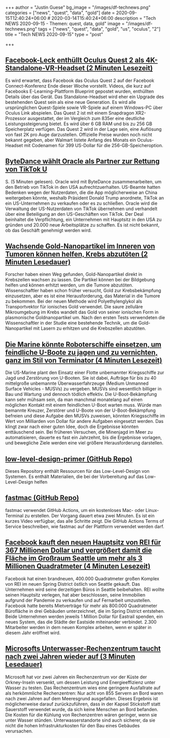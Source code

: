 +++
author = "Justin Guese"
bg_image = "/images/df-technews.png"
categories = ["news", "quest", "data", "gold"]
date = 2020-09-15T12:40:24+06:00 # 2020-03-14T15:40:24+06:00
description = "Tech NEWS 2020-09-15 - Themen: quest, data, gold"
image = "/images/df-technews.png"
tags = ["news", "quest", "data", "gold", "us", "oculus", "2"]
title = "Tech NEWS 2020-09-15"
type = "post"

+++

## [Facebook-Leck enthüllt Oculus Quest 2 als 4K-Standalone-VR-Headset (2 Minuten Lesezeit)](https://arstechnica.com/gaming/2020/09/facebook-leak-reveals-oculus-quest-2-as-a-4k-standalone-vr-headset//1/01000174913c0992-70afa620-cf18-423b-90b2-9dfbcdfa419a-000000/mj1ipNLCIOHdaoHAH6o7SH-rwpctT_uxQj9Y3ekLfj0=158)

 Es wird erwartet, dass Facebook das Oculus Quest 2 auf der Facebook Connect-Konferenz Ende dieser Woche vorstellt. Videos, die kurz auf Facebooks E-Learning-Plattform Blueprint gepostet wurden, enthüllten Details über das Gerät. Das Standalone-Headset wird eher ein Upgrade des bestehenden Quest sein als eine neue Generation. Es wird alle ursprünglichen Quest-Spiele sowie VR-Spiele auf einem Windows-PC über Oculus Link abspielen. Das Quest 2 ist mit einem Snapdragon XR2-Prozessor ausgestattet, der im Vergleich zum 835er eine deutliche Leistungssteigerung bietet. Es wird über 6 GB RAM und bis zu 256 GB Speicherplatz verfügen. Das Quest 2 wird in der Lage sein, eine Auflösung von fast 2K pro Auge darzustellen. Offizielle Preise wurden noch nicht bekannt gegeben, aber Walmart listete Anfang des Monats ein Oculus-Headset mit Codenamen für 399 US-Dollar für die 256-GB-Speicheroption.

## [ByteDance wählt Oracle als Partner zur Rettung von TikTok U](https://www.reuters.com/article/us-china-bytedance-tiktok-oracle/bytedance-picks-oracle-as-winning-bidder-for-tiktoks-u-s-operations-source-idUSKBN265000/1/01000174913c0992-70afa620-cf18-423b-90b2-9dfbcdfa419a-000000/USS7AUIh98LY605O_f15HBhAfLGNYL34NF77heDAHm0=158)

S. (5 Minuten gelesen). Oracle wird mit ByteDance zusammenarbeiten, um den Betrieb von TikTok in den USA aufrechtzuerhalten. US-Beamte hatten Bedenken wegen der Nutzerdaten, die die App möglicherweise an China weitergeben könnte, weshalb Präsident Donald Trump anordnete, TikTok an ein US-Unternehmen zu verkaufen oder es zu schließen. Oracle wird die Verwaltung der US-Nutzerdaten von TikTok übernehmen und verhandelt über eine Beteiligung an den US-Geschäften von TikTok. Der Deal beinhaltet die Verpflichtung, ein Unternehmen mit Hauptsitz in den USA zu gründen und 20.000 neue Arbeitsplätze zu schaffen. Es ist nicht bekannt, ob das Geschäft genehmigt werden wird.

## [Wachsende Gold-Nanopartikel im Inneren von Tumoren können helfen, Krebs abzutöten (2 Minuten Lesedauer)](https://newatlas.com/medical/gold-nanoparticles-inside-tumors-cancer-treatment//1/01000174913c0992-70afa620-cf18-423b-90b2-9dfbcdfa419a-000000/Uh3-zU1jPvdtsc04i3FgV38KrLrKpRFZBjIX789mKA8=158)

 Forscher haben einen Weg gefunden, Gold-Nanopartikel direkt in Krebszellen wachsen zu lassen. Die Partikel können bei der Bildgebung helfen und können erhitzt werden, um die Tumore abzutöten. Wissenschaftler haben schon früher versucht, Gold zur Krebsbekämpfung einzusetzen, aber es ist eine Herausforderung, das Material in die Tumore zu bekommen. Bei der neuen Methode wird Polyethylenglykol als Transportvektor für ionisches Gold verwendet. Die saure zelluläre Mikroumgebung im Krebs wandelt das Gold von seiner ionischen Form in plasmonische Goldnanopartikel um. Nach den ersten Tests verwendeten die Wissenschaftler in der Studie eine bestehende Technik, um die Gold-Nanopartikel mit Lasern zu erhitzen und die Krebszellen abzutöten.

## [Die Marine könnte Roboterschiffe einsetzen, um feindliche U-Boote zu jagen und zu vernichten, ganz im Stil von Terminator (4 Minuten Lesezeit)](https://www.popularmechanics.com/military/navy-ships/a34014059/navy-robotic-warships-hunt-enemy-submarines//1/01000174913c0992-70afa620-cf18-423b-90b2-9dfbcdfa419a-000000/1D-eNaufj_2XDpqyZwX0NgV9ThpNE-34AGx2kSsiZAU=158)

 Die US-Marine plant den Einsatz einer Flotte unbemannter Kriegsschiffe zur Jagd und Zerstörung von U-Booten. Sie ist dabei, Aufträge für bis zu 40 mittelgroße unbemannte Überwasserfahrzeuge (Medium Unmanned Surface Vehicles - MUSVs) zu vergeben. MUSVs sind wesentlich billiger in Bau und Wartung und dennoch tödlich effektiv. Die U-Boot-Bekämpfung kann sehr mühsam sein, da man manchmal monatelang auf einen möglichen Kontakt mit einem feindlichen U-Boot warten muss. Würde man bemannte Kreuzer, Zerstörer und U-Boote von der U-Boot-Bekämpfung befreien und diese Aufgabe den MUSVs zuweisen, könnten Kriegsschiffe im Wert von Milliarden von Dollar für andere Aufgaben eingesetzt werden. Das klingt zwar nach einer guten Idee, doch die Ergebnisse könnten enttäuschend sein. Bei früheren Versuchen, die Minenjagd im Meer zu automatisieren, dauerte es fast ein Jahrzehnt, bis die Ergebnisse vorlagen, und bewegliche Ziele werden eine viel größere Herausforderung darstellen.

## [low-level-design-primer (GitHub Repo)](https://github.com/prasadgujar/low-level-design-primer/1/01000174913c0992-70afa620-cf18-423b-90b2-9dfbcdfa419a-000000/YBgNrpF9FqhjbBG_Bft_692OFoyfRi0XTDvPixy72mw=158)

 Dieses Repository enthält Ressourcen für das Low-Level-Design von Systemen. Es enthält Materialien, die bei der Vorbereitung auf das Low-Level-Design helfen

## [fastmac (GitHub Repo)](https://github.com/fastai/fastmac//1/01000174913c0992-70afa620-cf18-423b-90b2-9dfbcdfa419a-000000/YnPzmeO3kLi3k5iu2pR7ojDXv4qx7W5kIDT-3N3TJbk=158)

 fastmac verwendet GitHub Actions, um ein kostenloses Mac- oder Linux-Terminal zu erstellen. Der Vorgang dauert etwa zwei Minuten. Es ist ein kurzes Video verfügbar, das alle Schritte zeigt. Die GitHub Actions Terms of Service beschreiben, wie fastmac auf der Plattform verwendet werden darf.

## [Facebook kauft den neuen Hauptsitz von REI für 367 Millionen Dollar und vergrößert damit die Fläche im Großraum Seattle um mehr als 3 Millionen Quadratmeter (4 Minuten Lesezeit)](https://www.geekwire.com/2020/facebook-buys-reis-new-hq-367m-expanding-seattle-area-footprint-3m-square-feet//1/01000174913c0992-70afa620-cf18-423b-90b2-9dfbcdfa419a-000000/81tdfhznrUL8gQT2FEogKbwjC233XNB73CFbjmYO6v4=158)

 Facebook hat einen brandneuen, 400.000 Quadratmeter großen Komplex von REI im neuen Spring District östlich von Seattle gekauft. Das Unternehmen wird seine derzeitigen Büros in Seattle beibehalten. REI wollte seinen Hauptsitz verlegen, hat aber beschlossen, seine Immobilien aufgrund der Pandemie zu verkaufen und auf Fernarbeit umzustellen. Facebook hatte bereits Mietverträge für mehr als 800.000 Quadratmeter Bürofläche in drei Gebäuden unterzeichnet, die im Spring District entstehen. Beide Unternehmen werden jeweils 1 Million Dollar für Eastrail spenden, ein neues System, das die Städte der Eastside miteinander verbindet. 2.300 Mitarbeiter werden in dem neuen Komplex arbeiten, wenn er später in diesem Jahr eröffnet wird.

## [Microsofts Unterwasser-Rechenzentrum taucht nach zwei Jahren wieder auf (3 Minuten Lesedauer)](https://www.bbc.com/news/technology-54146718/1/01000174913c0992-70afa620-cf18-423b-90b2-9dfbcdfa419a-000000/dgdbf8WMtcH4ZwHFGpf6wIrRbOSFe-bqxx1ctkpv304=158)

 Microsoft hat vor zwei Jahren ein Rechenzentrum vor der Küste der Orkney-Inseln versenkt, um dessen Leistung und Energieeffizienz unter Wasser zu testen. Das Rechenzentrum wies eine geringere Ausfallrate auf als herkömmliche Rechenzentren: Nur acht von 855 Servern an Bord waren nach zwei Jahren auf dem Meeresgrund ausgefallen. Dieses Ergebnis ist möglicherweise darauf zurückzuführen, dass in der Kapsel Stickstoff statt Sauerstoff verwendet wurde, da sich keine Menschen an Bord befanden. Die Kosten für die Kühlung von Rechenzentren wären geringer, wenn sie unter Wasser stünden. Unterwasserstandorte sind auch sicherer, da sie nicht die hohen Infrastrukturkosten für den Bau eines Gebäudes verursachen.


